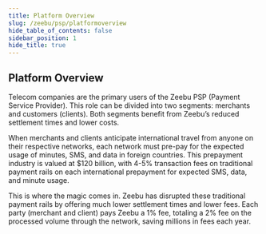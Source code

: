```yaml
---
title: Platform Overview
slug: /zeebu/psp/platformoverview
hide_table_of_contents: false
sidebar_position: 1
hide_title: true
---
```

<h2> Platform Overview </h2>

Telecom companies are the primary users of the Zeebu PSP (Payment Service Provider). This role can be divided into two segments: merchants and customers (clients). Both segments benefit from Zeebu’s reduced settlement times and lower costs.

When merchants and clients anticipate international travel from anyone on their respective networks, each network must pre-pay for the expected usage of minutes, SMS, and data in foreign countries. This prepayment industry is valued at $120 billion, with 4-5% transaction fees on traditional payment rails on each international prepayment for expected SMS, data, and minute usage.

This is where the magic comes in. Zeebu has disrupted these traditional payment rails by offering much lower settlement times and lower fees. Each party (merchant and client) pays Zeebu a 1% fee, totaling a 2% fee on the processed volume through the network, saving millions in fees each year.